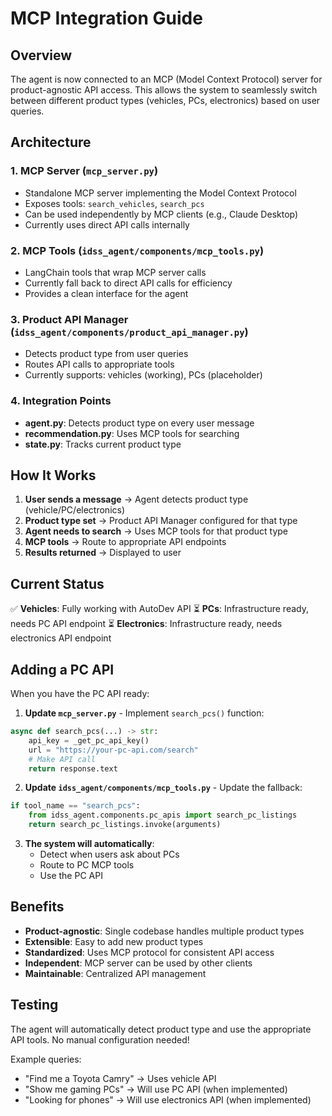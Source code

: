 # MCP Integration Guide

## Overview

The agent is now connected to an MCP (Model Context Protocol) server for product-agnostic API access. This allows the system to seamlessly switch between different product types (vehicles, PCs, electronics) based on user queries.

## Architecture

### 1. MCP Server (`mcp_server.py`)
- Standalone MCP server implementing the Model Context Protocol
- Exposes tools: `search_vehicles`, `search_pcs`
- Can be used independently by MCP clients (e.g., Claude Desktop)
- Currently uses direct API calls internally

### 2. MCP Tools (`idss_agent/components/mcp_tools.py`)
- LangChain tools that wrap MCP server calls
- Currently fall back to direct API calls for efficiency
- Provides a clean interface for the agent

### 3. Product API Manager (`idss_agent/components/product_api_manager.py`)
- Detects product type from user queries
- Routes API calls to appropriate tools
- Currently supports: vehicles (working), PCs (placeholder)

### 4. Integration Points
- **agent.py**: Detects product type on every user message
- **recommendation.py**: Uses MCP tools for searching
- **state.py**: Tracks current product type

## How It Works

1. **User sends a message** → Agent detects product type (vehicle/PC/electronics)
2. **Product type set** → Product API Manager configured for that type
3. **Agent needs to search** → Uses MCP tools for that product type
4. **MCP tools** → Route to appropriate API endpoints
5. **Results returned** → Displayed to user

## Current Status

✅ **Vehicles**: Fully working with AutoDev API
⏳ **PCs**: Infrastructure ready, needs PC API endpoint
⏳ **Electronics**: Infrastructure ready, needs electronics API endpoint

## Adding a PC API

When you have the PC API ready:

1. **Update `mcp_server.py`** - Implement `search_pcs()` function:
```python
async def search_pcs(...) -> str:
    api_key = _get_pc_api_key()
    url = "https://your-pc-api.com/search"
    # Make API call
    return response.text
```

2. **Update `idss_agent/components/mcp_tools.py`** - Update the fallback:
```python
if tool_name == "search_pcs":
    from idss_agent.components.pc_apis import search_pc_listings
    return search_pc_listings.invoke(arguments)
```

3. **The system will automatically**:
   - Detect when users ask about PCs
   - Route to PC MCP tools
   - Use the PC API

## Benefits

- **Product-agnostic**: Single codebase handles multiple product types
- **Extensible**: Easy to add new product types
- **Standardized**: Uses MCP protocol for consistent API access
- **Independent**: MCP server can be used by other clients
- **Maintainable**: Centralized API management

## Testing

The agent will automatically detect product type and use the appropriate API tools. No manual configuration needed!

Example queries:
- "Find me a Toyota Camry" → Uses vehicle API
- "Show me gaming PCs" → Will use PC API (when implemented)
- "Looking for phones" → Will use electronics API (when implemented)


